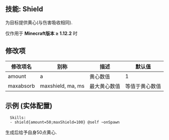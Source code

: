 技能: Shield
--------------------------

为目标提供黄心(与伤害吸收相同).

仅作用于 **Minecraft版本 ≥ 1.12.2** 时

修改项
----------

| 修改项名 | 别称    | 描述                                                                                                    | 默认值 |
|-----------|------------|----------------------------------------------------------------------------------------------------------------|---------------|
| amount    | a                 | 黄心数值 | 1              |
| maxabsorb | maxshield, ma, ms | 最大黄心数值 | 等值于黄心数值 |

示例 (实体配置)
--------

      Skills:
      - shield{amount=50;maxShield=100} @self ~onSpawn

生成后给予自身50点黄心.
